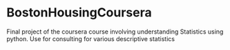 # BostonHousingCoursera

Final project of the coursera course involving understanding Statistics using python. Use for consulting for various descriptive statistics
